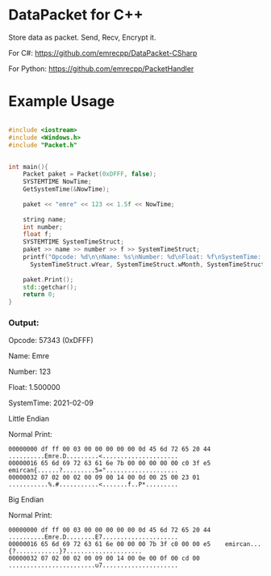 # DataPacket for C++
Store data as packet. Send, Recv, Encrypt it.

For C#: https://github.com/emrecpp/DataPacket-CSharp

For Python: https://github.com/emrecpp/PacketHandler

# Example Usage
```cpp

#include <iostream>
#include <Windows.h>
#include "Packet.h"


int main(){
    Packet paket = Packet(0xDFFF, false);
    SYSTEMTIME NowTime;
    GetSystemTime(&NowTime);
    
    paket << "emre" << 123 << 1.5f << NowTime;
    
    string name;
    int number;
    float f;
    SYSTEMTIME SystemTimeStruct;
    paket >> name >> number >> f >> SystemTimeStruct;
    printf("Opcode: %d\n\nName: %s\nNumber: %d\nFloat: %f\nSystemTime: %d-%02d-%02d\n", paket.GetOpcode(), name.c_str(), number, f,
      SystemTimeStruct.wYear, SystemTimeStruct.wMonth, SystemTimeStruct.wDay);
      
    paket.Print();
    std::getchar();
    return 0;
}

```

### Output:
Opcode: 57343 (0xDFFF)

Name: Emre

Number: 123

Float: 1.500000

SystemTime: 2021-02-09

Little Endian

Normal Print:
```
00000000 df ff 00 03 00 00 00 00 00 0d 45 6d 72 65 20 44    ..........Emre.D.........<.....................
00000016 65 6d 69 72 63 61 6e 7b 00 00 00 00 00 c0 3f e5    emircan{......?.........5="....................
00000032 07 02 00 02 00 09 00 14 00 0d 00 25 00 23 01       ...........%.#...........<.......f..P*.........
```
Big Endian

Normal Print:
```
00000000 df ff 00 03 00 00 00 00 00 0d 45 6d 72 65 20 44    ..........Emre.D........E7.....................
00000016 65 6d 69 72 63 61 6e 00 00 00 7b 3f c0 00 00 e5    emircan...{?............}7.....................
00000032 07 02 00 02 00 09 00 14 00 0e 00 0f 00 cd 00       ........................u7.....................

```
